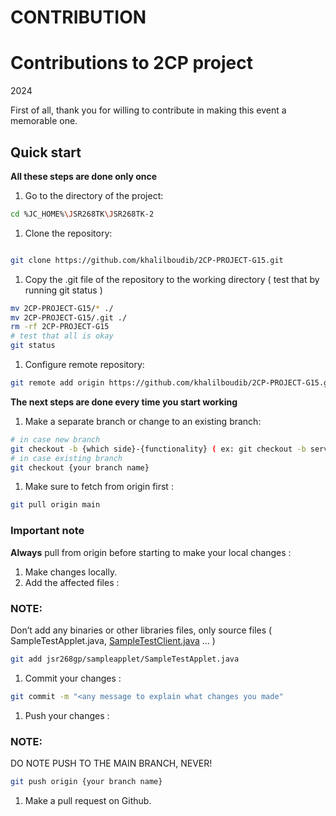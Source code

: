 # CONTRIBUTION

# Contributions to 2CP project
2024

First of all, thank you for willing to contribute in making this
event a memorable one.

## Quick start

**All these steps are done only once**

1. Go to the directory of the project:

```bash
cd %JC_HOME%\JSR268TK\JSR268TK-2
```

1. Clone the repository:

```bash

git clone https://github.com/khalilboudib/2CP-PROJECT-G15.git
```

1. Copy the .git file of the repository to the working directory ( test that by running git status )

```bash
mv 2CP-PROJECT-G15/* ./
mv 2CP-PROJECT-G15/.git ./
rm -rf 2CP-PROJECT-G15
# test that all is okay
git status
```

1. Configure remote repository:

```bash
git remote add origin https://github.com/khalilboudib/2CP-PROJECT-G15.git
```

**The next steps are done every time you start working** 

1. Make a separate branch or change to an existing branch:

```bash
# in case new branch
git checkout -b {which side}-{functionality} ( ex: git checkout -b server-pinValidation )
# in case existing branch
git checkout {your branch name}
```

1. Make sure to fetch from origin first :

```bash
git pull origin main
```

### Important note

**Always** pull from origin before starting to make
your local changes :

1. Make changes locally.
2. Add the affected files :

### NOTE:

Don’t add any binaries or other libraries files, only source files ( SampleTestApplet.java, [SampleTestClient.java](http://SampleTestClient.java) … )

```bash
git add jsr268gp/sampleapplet/SampleTestApplet.java
```

1. Commit your changes :

```bash
git commit -m "<any message to explain what changes you made"
```

1. Push your changes :

### NOTE:

DO NOTE PUSH TO THE MAIN BRANCH, NEVER!

```bash
git push origin {your branch name}
```

1. Make a pull request on Github.